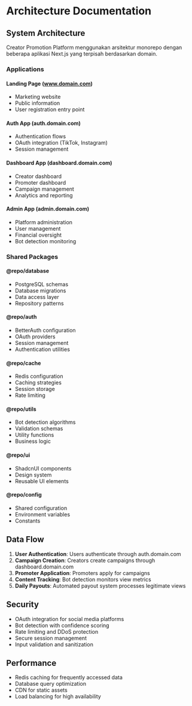 # Architecture Documentation

## System Architecture

Creator Promotion Platform menggunakan arsitektur monorepo dengan beberapa aplikasi Next.js yang terpisah berdasarkan domain.

### Applications

#### Landing Page (www.domain.com)

- Marketing website
- Public information
- User registration entry point

#### Auth App (auth.domain.com)

- Authentication flows
- OAuth integration (TikTok, Instagram)
- Session management

#### Dashboard App (dashboard.domain.com)

- Creator dashboard
- Promoter dashboard
- Campaign management
- Analytics and reporting

#### Admin App (admin.domain.com)

- Platform administration
- User management
- Financial oversight
- Bot detection monitoring

### Shared Packages

#### @repo/database

- PostgreSQL schemas
- Database migrations
- Data access layer
- Repository patterns

#### @repo/auth

- BetterAuth configuration
- OAuth providers
- Session management
- Authentication utilities

#### @repo/cache

- Redis configuration
- Caching strategies
- Session storage
- Rate limiting

#### @repo/utils

- Bot detection algorithms
- Validation schemas
- Utility functions
- Business logic

#### @repo/ui

- ShadcnUI components
- Design system
- Reusable UI elements

#### @repo/config

- Shared configuration
- Environment variables
- Constants

## Data Flow

1. **User Authentication**: Users authenticate through auth.domain.com
2. **Campaign Creation**: Creators create campaigns through dashboard.domain.com
3. **Promoter Application**: Promoters apply for campaigns
4. **Content Tracking**: Bot detection monitors view metrics
5. **Daily Payouts**: Automated payout system processes legitimate views

## Security

- OAuth integration for social media platforms
- Bot detection with confidence scoring
- Rate limiting and DDoS protection
- Secure session management
- Input validation and sanitization

## Performance

- Redis caching for frequently accessed data
- Database query optimization
- CDN for static assets
- Load balancing for high availability

